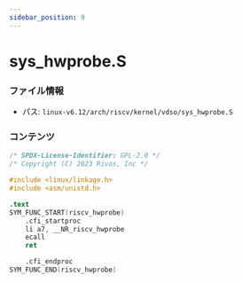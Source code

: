 ```yaml
---
sidebar_position: 9
---
```

# sys_hwprobe.S

### ファイル情報

- パス: `linux-v6.12/arch/riscv/kernel/vdso/sys_hwprobe.S`

### コンテンツ

```S
/* SPDX-License-Identifier: GPL-2.0 */
/* Copyright (C) 2023 Rivos, Inc */

#include <linux/linkage.h>
#include <asm/unistd.h>

.text
SYM_FUNC_START(riscv_hwprobe)
	.cfi_startproc
	li a7, __NR_riscv_hwprobe
	ecall
	ret

	.cfi_endproc
SYM_FUNC_END(riscv_hwprobe)

```
